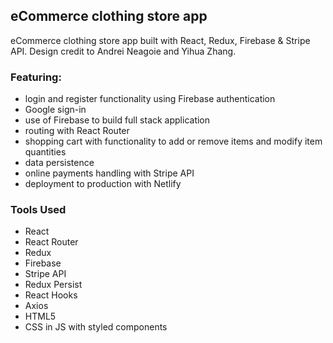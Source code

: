 ## eCommerce clothing store app

eCommerce clothing store app built with React, Redux, Firebase & Stripe API. Design credit to Andrei Neagoie and Yihua Zhang.

### Featuring:

- login and register functionality using Firebase authentication
- Google sign-in
- use of Firebase to build full stack application
- routing with React Router
- shopping cart with functionality to add or remove items and modify item quantities
- data persistence
- online payments handling with Stripe API
- deployment to production with Netlify

### Tools Used

- React
- React Router
- Redux
- Firebase
- Stripe API
- Redux Persist
- React Hooks
- Axios
- HTML5
- CSS in JS with styled components
